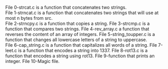 File 0-strcat.c is a function that concatenates two strings.  
File 1-strncat.c is a function that concatenates two strings that will use at most n bytes from src.  
File 2-strncpy.c is a function that copies a string.
File 3-strcmp.c is a function that compares two strings.
File 4-rev_array.c a function that reverses the content of an array of integers.
File 5-string_toupper.c is a function that changes all lowercase letters of a string to uppercase.  
File 6-cap_string.c is a function that capitalizes all words of a string.
File 7-leet.c is a function that encodes a string into 1337.
File 8-rot13.c is a function that encodes a string using rot13.
File 9-function that prints an integer.
File 10-Magic file.